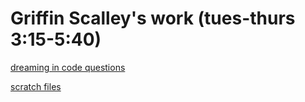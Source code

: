 <html>
<title>Griffin Scalley</title>
<body>

<h1>Griffin Scalley's work (tues-thurs 3:15-5:40)</h1>

<a href="https://gscalley.github.io/GscalleyDreamingQ-A.github.io/">dreaming in code questions</a>

<a href="GscalleyScratchfiles.github.io">scratch files</a>